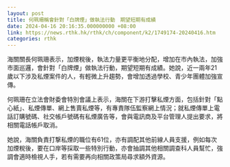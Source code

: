 ```yaml
---
layout: post
title: 何珮珊稱會針對「白牌煙」做執法行動　期望短期有成績
date: 2024-04-16 20:16:35.000000000 +08:00
link: https://news.rthk.hk/rthk/ch/component/k2/1749174-20240416.htm
categories: rthk
---
```


海關關長何珮珊表示，加煙稅後，執法力量更平衡地分配，增加在市內執法，加強市面巡邏，會針對「白牌煙」做執法行動，期望短期有成績。她說，近一兩年21歲以下涉及私煙案件的人，有輕微上升趨勢，會增加透過學校、青少年團體加強宣傳。

何珮珊在立法會財委會特別會議上表示，海關在下游打擊私煙方面，包括針對「點心紙」、私煙傳單、網上售賣私煙等，有專責隊伍監察網上情況；就私煙傳單上電話訂購號碼、社交帳戶號碼有私煙廣告等，會與電訊商及平台管理人提出要求，將相關電話帳戶取消。

她說，海關負責打撃私煙的職位有61位，亦有調配其他前線人員支援，例如每次加煙稅後，要在口岸等採取一些特別行動，亦會抽調其他相關調查科人員幫忙，強調會適時檢視人手，若有需要再向相關政策局尋求額外資源。
